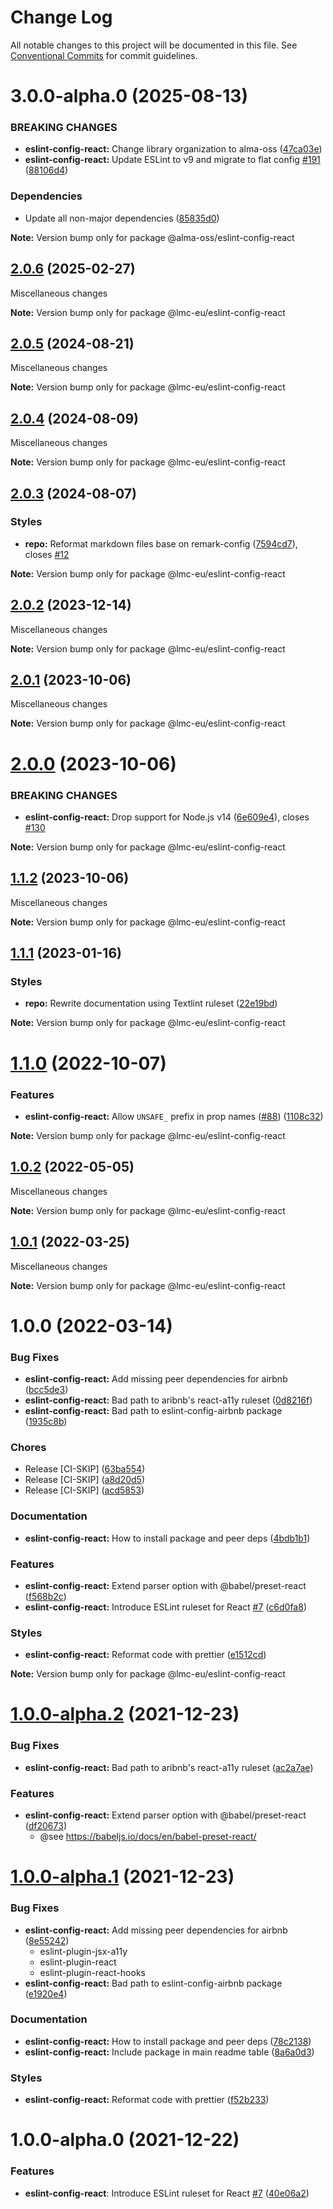# Change Log

All notable changes to this project will be documented in this file.
See [Conventional Commits](https://conventionalcommits.org) for commit guidelines.

<a name="3.0.0-alpha.0"></a>

# 3.0.0-alpha.0 (2025-08-13)

### BREAKING CHANGES

- **eslint-config-react:** Change library organization to alma-oss ([47ca03e](https://github.com/lmc-eu/code-quality-tools/commit/47ca03e))
- **eslint-config-react:** Update ESLint to v9 and migrate to flat config [#191](https://github.com/lmc-eu/code-quality-tools/issues/191) ([88106d4](https://github.com/lmc-eu/code-quality-tools/commit/88106d4))

### Dependencies

- Update all non-major dependencies ([85835d0](https://github.com/lmc-eu/code-quality-tools/commit/85835d0))

**Note:** Version bump only for package @alma-oss/eslint-config-react

<a name="2.0.6"></a>

## [2.0.6](https://github.com/lmc-eu/code-quality-tools/compare/@lmc-eu/eslint-config-react@2.0.5...@lmc-eu/eslint-config-react@2.0.6) (2025-02-27)

Miscellaneous changes

**Note:** Version bump only for package @lmc-eu/eslint-config-react

<a name="2.0.5"></a>

## [2.0.5](https://github.com/lmc-eu/code-quality-tools/compare/@lmc-eu/eslint-config-react@2.0.4...@lmc-eu/eslint-config-react@2.0.5) (2024-08-21)

Miscellaneous changes

**Note:** Version bump only for package @lmc-eu/eslint-config-react

<a name="2.0.4"></a>

## [2.0.4](https://github.com/lmc-eu/code-quality-tools/compare/@lmc-eu/eslint-config-react@2.0.3...@lmc-eu/eslint-config-react@2.0.4) (2024-08-09)

Miscellaneous changes

**Note:** Version bump only for package @lmc-eu/eslint-config-react

<a name="2.0.3"></a>

## [2.0.3](https://github.com/lmc-eu/code-quality-tools/compare/@lmc-eu/eslint-config-react@2.0.2...@lmc-eu/eslint-config-react@2.0.3) (2024-08-07)

### Styles

- **repo:** Reformat markdown files base on remark-config ([7594cd7](https://github.com/lmc-eu/code-quality-tools/commit/7594cd7)), closes [#12](https://github.com/lmc-eu/code-quality-tools/issues/12)

**Note:** Version bump only for package @lmc-eu/eslint-config-react

<a name="2.0.2"></a>

## [2.0.2](https://github.com/lmc-eu/code-quality-tools/compare/@lmc-eu/eslint-config-react@2.0.1...@lmc-eu/eslint-config-react@2.0.2) (2023-12-14)

Miscellaneous changes

**Note:** Version bump only for package @lmc-eu/eslint-config-react

<a name="2.0.1"></a>

## [2.0.1](https://github.com/lmc-eu/code-quality-tools/compare/@lmc-eu/eslint-config-react@2.0.0...@lmc-eu/eslint-config-react@2.0.1) (2023-10-06)

Miscellaneous changes

**Note:** Version bump only for package @lmc-eu/eslint-config-react

<a name="2.0.0"></a>

# [2.0.0](https://github.com/lmc-eu/code-quality-tools/compare/@lmc-eu/eslint-config-react@1.1.2...@lmc-eu/eslint-config-react@2.0.0) (2023-10-06)

### BREAKING CHANGES

- **eslint-config-react:** Drop support for Node.js v14 ([6e609e4](https://github.com/lmc-eu/code-quality-tools/commit/6e609e4)), closes [#130](https://github.com/lmc-eu/code-quality-tools/issues/130)

**Note:** Version bump only for package @lmc-eu/eslint-config-react

<a name="1.1.2"></a>

## [1.1.2](https://github.com/lmc-eu/code-quality-tools/compare/@lmc-eu/eslint-config-react@1.1.1...@lmc-eu/eslint-config-react@1.1.2) (2023-10-06)

Miscellaneous changes

**Note:** Version bump only for package @lmc-eu/eslint-config-react

<a name="1.1.1"></a>

## [1.1.1](https://github.com/lmc-eu/code-quality-tools/compare/@lmc-eu/eslint-config-react@1.1.0...@lmc-eu/eslint-config-react@1.1.1) (2023-01-16)

### Styles

- **repo:** Rewrite documentation using Textlint ruleset ([22e19bd](https://github.com/lmc-eu/code-quality-tools/commit/22e19bd))

**Note:** Version bump only for package @lmc-eu/eslint-config-react

<a name="1.1.0"></a>

# [1.1.0](https://github.com/lmc-eu/code-quality-tools/compare/@lmc-eu/eslint-config-react@1.0.2...@lmc-eu/eslint-config-react@1.1.0) (2022-10-07)

### Features

- **eslint-config-react:** Allow `UNSAFE_` prefix in prop names ([#88](https://github.com/lmc-eu/code-quality-tools/issues/88)) ([1108c32](https://github.com/lmc-eu/code-quality-tools/commit/1108c32))

**Note:** Version bump only for package @lmc-eu/eslint-config-react

<a name="1.0.2"></a>

## [1.0.2](https://github.com/lmc-eu/code-quality-tools/compare/@lmc-eu/eslint-config-react@1.0.1...@lmc-eu/eslint-config-react@1.0.2) (2022-05-05)

Miscellaneous changes

**Note:** Version bump only for package @lmc-eu/eslint-config-react

<a name="1.0.1"></a>

## [1.0.1](https://github.com/lmc-eu/code-quality-tools/compare/@lmc-eu/eslint-config-react@1.0.0...@lmc-eu/eslint-config-react@1.0.1) (2022-03-25)

Miscellaneous changes

**Note:** Version bump only for package @lmc-eu/eslint-config-react

<a name="1.0.0"></a>

# 1.0.0 (2022-03-14)

### Bug Fixes

- **eslint-config-react:** Add missing peer dependencies for airbnb ([bcc5de3](https://github.com/lmc-eu/code-quality-tools/commit/bcc5de3))
- **eslint-config-react:** Bad path to aribnb's react-a11y ruleset ([0d8216f](https://github.com/lmc-eu/code-quality-tools/commit/0d8216f))
- **eslint-config-react:** Bad path to eslint-config-airbnb package ([1935c8b](https://github.com/lmc-eu/code-quality-tools/commit/1935c8b))

### Chores

- Release [CI-SKIP] ([63ba554](https://github.com/lmc-eu/code-quality-tools/commit/63ba554))
- Release [CI-SKIP] ([a8d20d5](https://github.com/lmc-eu/code-quality-tools/commit/a8d20d5))
- Release [CI-SKIP] ([acd5853](https://github.com/lmc-eu/code-quality-tools/commit/acd5853))

### Documentation

- **eslint-config-react:** How to install package and peer deps ([4bdb1b1](https://github.com/lmc-eu/code-quality-tools/commit/4bdb1b1))

### Features

- **eslint-config-react:** Extend parser option with @babel/preset-react ([f568b2c](https://github.com/lmc-eu/code-quality-tools/commit/f568b2c))
- **eslint-config-react:** Introduce ESLint ruleset for React [#7](https://github.com/lmc-eu/code-quality-tools/issues/7) ([c6d0fa8](https://github.com/lmc-eu/code-quality-tools/commit/c6d0fa8))

### Styles

- **eslint-config-react:** Reformat code with prettier ([e1512cd](https://github.com/lmc-eu/code-quality-tools/commit/e1512cd))

**Note:** Version bump only for package @lmc-eu/eslint-config-react

<a name="1.0.0-alpha.2"></a>

# [1.0.0-alpha.2](https://github.com/lmc-eu/code-quality-tools/compare/@lmc-eu/eslint-config-react@1.0.0-alpha.1...@lmc-eu/eslint-config-react@1.0.0-alpha.2) (2021-12-23)

### Bug Fixes

- **eslint-config-react:** Bad path to aribnb's react-a11y ruleset ([ac2a7ae](https://github.com/lmc-eu/code-quality-tools/commit/ac2a7ae))

### Features

- **eslint-config-react:** Extend parser option with @babel/preset-react ([df20673](https://github.com/lmc-eu/code-quality-tools/commit/df20673))
  - @see https://babeljs.io/docs/en/babel-preset-react/

<a name="1.0.0-alpha.1"></a>

# [1.0.0-alpha.1](https://github.com/lmc-eu/code-quality-tools/compare/@lmc-eu/eslint-config-react@1.0.0-alpha.0...@lmc-eu/eslint-config-react@1.0.0-alpha.1) (2021-12-23)

### Bug Fixes

- **eslint-config-react:** Add missing peer dependencies for airbnb ([8e55242](https://github.com/lmc-eu/code-quality-tools/commit/8e55242))
  - eslint-plugin-jsx-a11y
  - eslint-plugin-react
  - eslint-plugin-react-hooks
- **eslint-config-react:** Bad path to eslint-config-airbnb package ([e1920e4](https://github.com/lmc-eu/code-quality-tools/commit/e1920e4))

### Documentation

- **eslint-config-react:** How to install package and peer deps ([78c2138](https://github.com/lmc-eu/code-quality-tools/commit/78c2138))
- **eslint-config-react:** Include package in main readme table ([8a6a0d3](https://github.com/lmc-eu/code-quality-tools/commit/8a6a0d3))

### Styles

- **eslint-config-react:** Reformat code with prettier ([f52b233](https://github.com/lmc-eu/code-quality-tools/commit/f52b233))

<a name="1.0.0-alpha.0"></a>

# 1.0.0-alpha.0 (2021-12-22)

### Features

- **eslint-config-react**: Introduce ESLint ruleset for React [#7](https://github.com/lmc-eu/code-quality-tools/issues/7) ([40e06a2](https://github.com/lmc-eu/code-quality-tools/commit/40e06a2))

